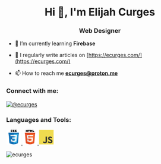 <h1 align="center">Hi 👋, I'm Elijah Curges</h1>
<h3 align="center">Web Designer</h3>

- 🌱 I’m currently learning **Firebase**

- 📝 I regularly write articles on [https://ecurges.com/](https://ecurges.com/)

- 📫 How to reach me **ecurges@proton.me**

<h3 align="left">Connect with me:</h3>
<p align="left">
<a href="https://hashnode.com/@ecurges" target="blank"><img align="center" src="https://raw.githubusercontent.com/rahuldkjain/github-profile-readme-generator/master/src/images/icons/Social/hashnode.svg" alt="@ecurges" height="30" width="40" /></a>
</p>

<h3 align="left">Languages and Tools:</h3>
<p align="left"> <a href="https://www.w3schools.com/css/" target="_blank" rel="noreferrer"> <img src="https://raw.githubusercontent.com/devicons/devicon/master/icons/css3/css3-original-wordmark.svg" alt="css3" width="40" height="40"/> </a> <a href="https://www.w3.org/html/" target="_blank" rel="noreferrer"> <img src="https://raw.githubusercontent.com/devicons/devicon/master/icons/html5/html5-original-wordmark.svg" alt="html5" width="40" height="40"/> </a> <a href="https://developer.mozilla.org/en-US/docs/Web/JavaScript" target="_blank" rel="noreferrer"> <img src="https://raw.githubusercontent.com/devicons/devicon/master/icons/javascript/javascript-original.svg" alt="javascript" width="40" height="40"/> </a> </p>

<p><img align="center" src="https://github-readme-stats.vercel.app/api/top-langs?username=ecurges&show_icons=true&locale=en&layout=compact" alt="ecurges" /></p>


